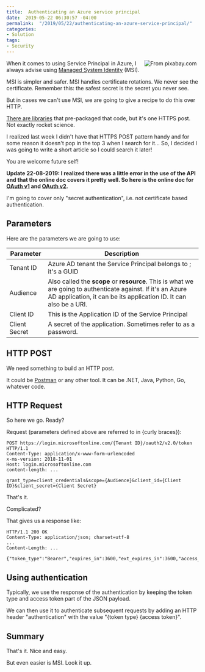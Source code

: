 ```yaml
---
title:  Authenticating an Azure service principal
date:  2019-05-22 06:30:57 -04:00
permalink:  "/2019/05/22/authenticating-an-azure-service-principal/"
categories:
- Solution
tags:
- Security
---
```

<a href="https://pixabay.com/illustrations/security-safety-concept-eyes-1163108/"><img style="float:right;padding-right:5px;" title="From pixabay.com" src="https://vincentlauzon.files.wordpress.com/2019/05/security-1163108_640-e1557521297427.jpg" /></a>

When it comes to using Service Principal in Azure, I always advise using <a href="https://docs.microsoft.com/en-us/azure/active-directory/managed-identities-azure-resources/overview">Managed System Identity</a> (MSI).

MSI is simpler and safer.  MSI handles certificate rotations.  We never see the certificate.  Remember this:  the safest secret is the secret you never see.

But in cases we can't use MSI, we are going to give a recipe to do this over HTTP.

<a href="https://docs.microsoft.com/en-us/azure/active-directory/develop/active-directory-authentication-libraries">There are libraries</a> that pre-packaged that code, but it's one HTTPS post.  Not exactly rocket science.

I realized last week I didn't have that HTTPS POST pattern handy and for some reason it doesn't pop in the top 3 when I search for it...  So, I decided I was going to write a short article so I could search it later!

You are welcome future self!

<strong>Update 22-08-2019:  I realized there was a little error in the use of the API and that the online doc covers it pretty well.  So here is the online doc for <a href="https://docs.microsoft.com/en-us/azure/active-directory/develop/v1-oauth2-client-creds-grant-flow">OAuth v1</a> and <a href="https://docs.microsoft.com/en-us/azure/active-directory/develop/v2-oauth2-client-creds-grant-flow">OAuth v2</a>.</strong>

I'm going to cover only "secret authentication", i.e. not certificate based authentication.

<h2>Parameters</h2>

Here are the parameters we are going to use:

<table>
<thead>
<tr>
  <th>Parameter</th>
  <th>Description</th>
</tr>
</thead>
<tbody>
<tr>
  <td>Tenant ID</td>
  <td>Azure AD tenant the Service Principal belongs to ; it's a GUID</td>
</tr>
<tr>
  <td>Audience</td>
  <td>Also called the <strong>scope</strong> or <strong>resource</strong>.  This is what we are going to authenticate against.  If it's an Azure AD application, it can be its application ID.  It can also be a URI.</td>
</tr>
<tr>
  <td>Client ID</td>
  <td>This is the Application ID of the Service Principal</td>
</tr>
<tr>
  <td>Client Secret</td>
  <td>A secret of the application.  Sometimes refer to as a password.</td>
</tr>
</tbody>
</table>

<h2>HTTP POST</h2>

We need something to build an HTTP post.

It could be <a href="https://www.getpostman.com/">Postman</a> or any other tool.  It can be .NET, Java, Python, Go, whatever code.

<h2>HTTP Request</h2>

So here we go.  Ready?

Request (parameters defined above are referred to in {curly braces}):

```text
POST https://login.microsoftonline.com/{Tenant ID}/oauth2/v2.0/token HTTP/1.1
Content-Type: application/x-www-form-urlencoded
x-ms-version: 2018-11-01
Host: login.microsoftonline.com
content-length: ...

grant_type=client_credentials&scope={Audience}&client_id={Client ID}&client_secret={Client Secret}
```

That's it.

Complicated?

That gives us a response like:

```text
HTTP/1.1 200 OK
Content-Type: application/json; charset=utf-8
...
Content-Length: ...

{"token_type":"Bearer","expires_in":3600,"ext_expires_in":3600,"access_token":"VERY_LONG_STRING"}
```

<h2>Using authentication</h2>

Typically, we use the response of the authentication by keeping the token type and access token part of the JSON payload.

We can then use it to authenticate subsequent requests by adding an HTTP header "authentication" with the value "{token type} {access token}".

<h2>Summary</h2>

That's it.  Nice and easy.

But even easier is MSI.  Look it up.